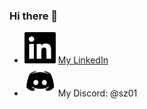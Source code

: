 ### Hi there 👋
- <img loading="lazy" src="linkedin.png" alt="linkedin" width="50"/> [My LinkedIn](https://www.linkedin.com/in/oleksandr-voievodin-7a941a248/)
- <img loading="lazy" src="discord.png" alt="discord" width="50" /> My Discord: @sz01


<!--
**sszz01/sszz01** is a ✨ _special_ ✨ repository because its `README.md` (this file) appears on your GitHub profile.

Here are some ideas to get you started:

- 🔭 I’m currently working on ...
- 🌱 I’m currently learning ...
- 👯 I’m looking to collaborate on ...
- 🤔 I’m looking for help with ...
- 💬 Ask me about ...
- 📫 How to reach me: ...
- 😄 Pronouns: ...
- ⚡ Fun fact: ...
-->
